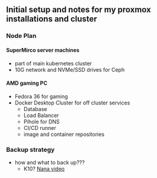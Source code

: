 ## Initial setup and notes for my proxmox installations and cluster

### Node Plan

#### SuperMirco server machines
* part of main kubernetes cluster
* 10G network and NVMe/SSD drives for Ceph

#### AMD gaming PC
* Fedora 36 for gaming
* Docker Desktop Cluster for off cluster services
    * Database
    * Load Balancer
    * Pihole for DNS
    * CI/CD runner
    * image and container repositories

### Backup strategy
* how and what to back up???
    * K10? [Nana video](https://www.youtube.com/watch?v=01qcYSck1c4&t=1s)